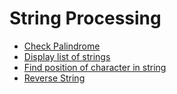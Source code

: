 # String Processing

- [Check Palindrome](check_palindrome.asm)
- [Display list of strings](display_list_of_string.asm)
- [Find position of character in string](find_position_of_character.asm)
- [Reverse String](reverse_string.asm)
